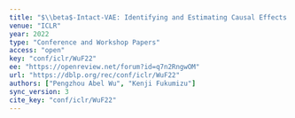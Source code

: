 ```yaml
---
title: "$\\beta$-Intact-VAE: Identifying and Estimating Causal Effects under Limited Overlap."
venue: "ICLR"
year: 2022
type: "Conference and Workshop Papers"
access: "open"
key: "conf/iclr/WuF22"
ee: "https://openreview.net/forum?id=q7n2RngwOM"
url: "https://dblp.org/rec/conf/iclr/WuF22"
authors: ["Pengzhou Abel Wu", "Kenji Fukumizu"]
sync_version: 3
cite_key: "conf/iclr/WuF22"
---
```


